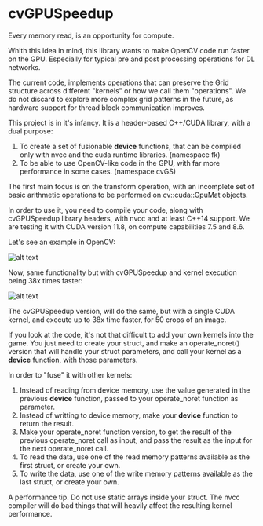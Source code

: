 # cvGPUSpeedup

Every memory read, is an opportunity for compute.

Whith this idea in mind, this library wants to make OpenCV code run faster on the GPU. Especially for typical pre and post processing operations for DL networks.

The current code, implements operations that can preserve the Grid structure across different "kernels" or how we call them "operations". We do not discard to explore more complex grid patterns in the future, as hardware support for thread block communication improves.

This project is in it's infancy. It is a header-based C++/CUDA library, with a dual purpose:
1. To create a set of fusionable __device__ functions, that can be compiled only with nvcc and the cuda runtime libraries. (namespace fk) 
2. To be able to use OpenCV-like code in the GPU, with far more performance in some cases. (namespace cvGS)

The first main focus is on the transform operation, with an incomplete set of basic arithmetic operations to be performed on cv::cuda::GpuMat objects.

In order to use it, you need to compile your code, along with cvGPUSpeedup library headers, with nvcc and at least C++14 support. We are testing it with CUDA version 11.8, on compute capabilities 7.5 and 8.6.

Let's see an example in OpenCV:

![alt text](https://github.com/morousg/cvGPUSpeedup/blob/98a268319b97955bf6d1fe0f3a611e0ea82f9d7d/OpenCVversion.png)

Now, same functionality but with cvGPUSpeedup and kernel execution being 38x times faster:

![alt text](https://github.com/morousg/cvGPUSpeedup/blob/98a268319b97955bf6d1fe0f3a611e0ea82f9d7d/cvGPUSpeedupVersion.png)

The cvGPUSpeedup version, will do the same, but with a single CUDA kernel, and execute up to 38x time faster, for 50 crops of an image.

If you look at the code, it's not that difficult to add your own kernels into the game. You just need to create your struct, and make an operate_noret() version that will handle your struct parameters, and call your kernel as a __device__ function, with those parameters.

In order to "fuse" it with other kernels:
1. Instead of reading from device memory, use the value generated in the previous __device__ function, passed to your operate_noret function as parameter.
2. Instead of writting to device memory, make your __device__ function to return the result.
3. Make your operate_noret function version, to get the result of the previous operate_noret call as input, and pass the result as the input for the next operate_noret call.
4. To read the data, use one of the read memory patterns available as the first struct, or create your own.
5. To write the data, use one of the write memory patterns available as the last struct, or create your own.

A performance tip. Do not use static arrays inside your struct. The nvcc compiler will do bad things that will heavily affect the resulting kernel performance.
